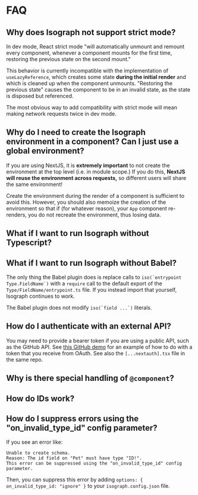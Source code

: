 # FAQ

## Why does Isograph not support strict mode?

In dev mode, React strict mode "will automatically unmount and remount every component, whenever a component mounts for the first time, restoring the previous state on the second mount."

This behavior is currently incompatible with the implementation of `useLazyReference`, which creates some state **during the initial render** and which is cleaned up when the component unmounts. "Restoring the previous state" causes the component to be in an invalid state, as the state is disposed but referenced.

The most obvious way to add compatibility with strict mode will mean making network requests twice in dev mode.

## Why do I need to create the Isograph environment in a component? Can I just use a global environment?

If you are using NextJS, it is **extremely important** to not create the environment at the top level (i.e. in module scope.) If you do this, **NextJS will reuse the environment across requests,** so different users will share the same environment!

Create the environment during the render of a component is sufficient to avoid this. However, you should also memoize the creation of the environment so that if (for whatever reason), your `App` component re-renders, you do not recreate the environment, thus losing data.

## What if I want to run Isograph without Typescript?

## What if I want to run Isograph without Babel?

The only thing the Babel plugin does is replace calls to ``iso(`entrypoint Type.FieldName`)`` with a `require` call to the default export of the `Type/FieldName/entrypoint.ts` file. If you instead import that yourself, Isograph continues to work.

The Babel plugin does not modify ``iso(`field ...`)`` literals.

## How do I authenticate with an external API?

You may need to provide a bearer token if you are using a public API, such as the GitHub API. See [this GitHub demo](https://github.com/rbalicki2/github-isograph-demo/tree/885530d74d9b8fb374dfe7d0ebdab7185d207c3a/src/isograph-components/SetNetworkWrapper.tsx) for an example of how to do with a token that you receive from OAuth. See also the `[...nextauth].tsx` file in the same repo.

## Why is there special handling of `@component`?

## How do IDs work?

## How do I suppress errors using the "on_invalid_type_id" config parameter?

If you see an error like:

```
Unable to create schema.
Reason: The id field on "Pet" must have type "ID!".
This error can be suppressed using the "on_invalid_type_id" config parameter.
```

Then, you can suppress this error by adding `options: { on_invalid_type_id: "ignore" }` to your `isograph.config.json` file.
